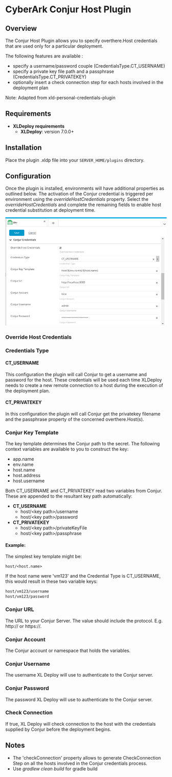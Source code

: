 # CyberArk Conjur Host Plugin #

## Overview ##

The Conjur Host Plugin allows you to specify overthere.Host credentials that are used only for a particular deployment.

The following features are available : 

- specify a username/password couple (CredentialsType.CT_USERNAME)
- specify a private key file path and a passphrase (CredentialsType.CT_PRIVATEKEY)
- optionally insert a check connection step for each hosts involved in the deployment plan

Note: Adapted from xld-personal-credentials-plugin

## Requirements ##

* **XLDeploy requirements**
	* **XLDeploy**: version 7.0.0+

## Installation ##

Place the plugin .xldp file into your `SERVER_HOME/plugins` directory.

## Configuration ##

Once the plugin is installed, environments will have additional properties as outlined below.  The activation of the Conjur credential is triggered per environment using the _overrideHostCredentials_ property.  Select the _overrideHostCredentials_ and complete the remaining fields to enable host credential substitution at deployment time.

![Conjur Properties](images/EnvConjur.png)

### Override Host Credentials ###

### Credentials Type ###
	
#### CT_USERNAME ####

This configuration the plugin will call Conjur to get a username and password for the host.  These credentials will be used each time XLDeploy needs to create a new remote connection to a host during the execution of the deployment plan.

#### CT_PRIVATEKEY ####

In this configuration the plugin will call Conjur get the privatekey filename and the passphrase property of the concerned overthere.Host(s).

### Conjur Key Template ###

The key template determines the Conjur path to the secret.  The following context variables are available to you to construct the key:

* app.name
* env.name
* host.name
* host.address
* host.username

Both CT_USERNAME and CT_PRIVATEKEY read two variables from Conjur.  These are appended to the resultant key path automatically:

* **CT_USERNAME**
	* host/\<key path\>/username
	* host/\<key path\>/password
* **CT_PRIVATEKEY**
	* host/\<key path\>/privateKeyFile
	* host/\<key path\>/passphrase

#### Example: ####
 
The simplest key template might be:

```
host/<host.name>
```

If the host name were 'vm123' and the Credential Type is CT_USERNAME, this would result in these two variable keys:

```
host/vm123/username
host/vm123/password
```

### Conjur URL ###

The URL to your Conjur Server.  The value should include the protocol.  E.g. http:// or https://.

### Conjur Account ###

The Conjur account or namespace that holds the variables.

### Conjur Username ###

The username XL Deploy will use to authenticate to the Conjur server.

### Conjur Password ###

The password XL Deploy will use to authenticate to the Conjur server.

### Check Connection ###

If true, XL Deploy will check connection to the host with the credentials supplied by Conjur before the deployment begins.

## Notes ##
- The 'checkConnection' property allows to generate CheckConnection Step on all the hosts involved in the Conjur credentials process.
- Use _gradlew clean build_ for gradle build
